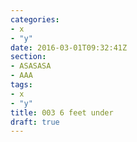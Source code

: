 ```yaml
---
categories:
- x
- "y"
date: 2016-03-01T09:32:41Z
section:
- ASASASA
- AAA
tags:
- x
- "y"
title: 003 6 feet under
draft: true
---
```


